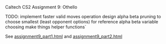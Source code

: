 Caltech CS2 Assignment 9: Othello

TODO:   implement faster valid moves operation
	design alpha beta pruning to choose smallest (least opponent options) for reference alpha beta variable choosing
	make things helper functions`

See [assignment9_part1.html](http://htmlpreview.github.io/?https://github.com/caltechcs2/othello/blob/master/assignment9_part1.html) and [assignment9_part2.html](http://htmlpreview.github.io/?https://github.com/caltechcs2/othello/blob/master/assignment9_part2.html)
